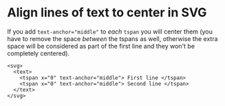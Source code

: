 # Align lines of text to center in SVG

If you add `text-anchor="middle"` to _each_ `tspan` you will center them \(you have to remove the space _between_ the tspans as well, otherwise the extra space will be considered as part of the first line and they won't be completely centered\).

```markup
<svg>
  <text>
    <tspan x="0" text-anchor="middle"> First line </tspan>
    <tspan x="0" text-anchor="middle"> Second line </tspan>
  </text>
</svg>
```

